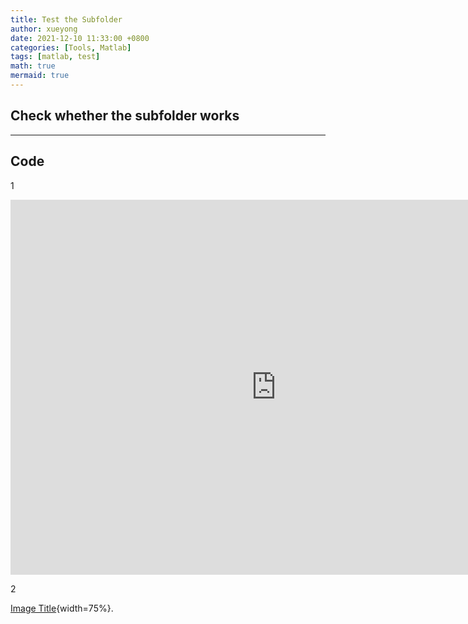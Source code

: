 ```yaml
---
title: Test the Subfolder
author: xueyong
date: 2021-12-10 11:33:00 +0800
categories: [Tools, Matlab]
tags: [matlab, test]
math: true
mermaid: true
---
```


## Check whether the subfolder works
---

## Code

1

<center><embed src="https://raw.githubusercontent.com/ntuzxy/ntuzxy.github.io/master/figs/matlab/BL_MC.pdf" width="850" height="600"></center>

2

[Image Title](https://raw.githubusercontent.com/ntuzxy/ntuzxy.github.io/master/figs/matlab/BL_MC.pdf){width=75%}.






